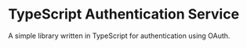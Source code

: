 # TypeScript Authentication Service

A simple library written in TypeScript for authentication using OAuth.
